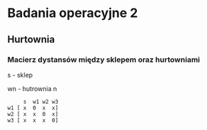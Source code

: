 # Badania operacyjne 2
## Hurtownia

### Macierz dystansów między sklepem oraz hurtowniami
s - sklep

wn - hutrownia n

         s  w1 w2 w3
    w1 [ x  0  x  x]
    w2 [ x  x  0  x]
    w3 [ x  x  x  0]